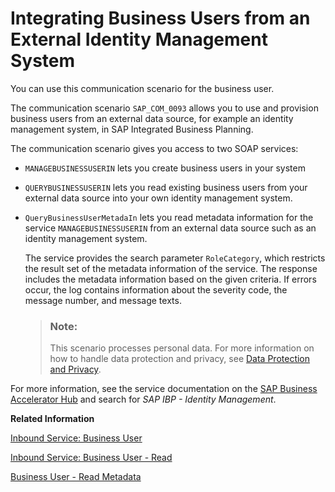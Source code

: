 <!-- loio9aa67889b0164a22bcc6a99a11c99d5e -->

# Integrating Business Users from an External Identity Management System

You can use this communication scenario for the business user.

The communication scenario `SAP_COM_0093` allows you to use and provision business users from an external data source, for example an identity management system, in SAP Integrated Business Planning.

The communication scenario gives you access to two SOAP services:

-   `MANAGEBUSINESSUSERIN` lets you create business users in your system

-   `QUERYBUSINESSUSERIN` lets you read existing business users from your external data source into your own identity management system.

-   `QueryBusinessUserMetadaIn` lets you read metadata information for the service `MANAGEBUSINESSUSERIN` from an external data source such as an identity management system.

    The service provides the search parameter `RoleCategory`, which restricts the result set of the metadata information of the service. The response includes the metadata information based on the given criteria. If errors occur, the log contains information about the severity code, the message number, and message texts.

    > ### Note:  
    > This scenario processes personal data. For more information on how to handle data protection and privacy, see [Data Protection and Privacy](https://help.sap.com/docs/SAP_INTEGRATED_BUSINESS_PLANNING/685fbd2d5f8f4ca2aacfc35f1938d1c1/615b0755d6993f6ae10000000a44176d.html?locale=en-US).


For more information, see the service documentation on the [SAP Business Accelerator Hub](https://api.sap.com/) and search for *SAP IBP - Identity Management*.

**Related Information**  


[Inbound Service: Business User](inbound-service-business-user-a631f4e.md)

[Inbound Service: Business User - Read](inbound-service-business-user-read-535e7af.md)

[Business User - Read Metadata](business-user-read-metadata-dd6003b.md)

